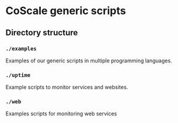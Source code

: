 # CoScale generic scripts

## Directory structure

### `./examples`
Examples of our generic scripts in multiple programming languages.

### `./uptime`
Example scripts to monitor services and websites.

### `./web`
Examples scripts for monitoring web services
